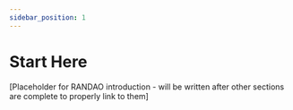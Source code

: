 ```yaml
---
sidebar_position: 1
---
```


# Start Here

[Placeholder for RANDAO introduction - will be written after other sections are complete to properly link to them]
